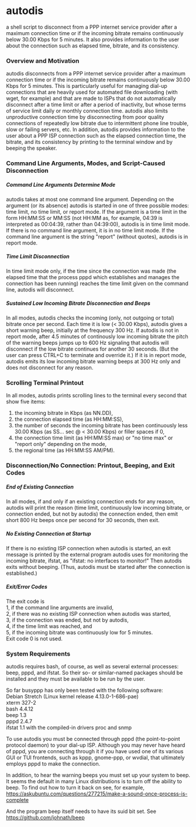 # autodis
a shell script to disconnect from a PPP internet service provider after a maximum connection time or if the incoming bitrate remains continuously below 30.00 Kbps for 5 minutes. It also provides information to the user about the connection such as elapsed time, bitrate, and its consistency.

###  Overview and Motivation  ###
autodis disconnects from a PPP internet service provider after a maximum 
connection time or if the incoming bitrate remains continuously below 
30.00 Kbps for 5 minutes. This is particularly useful for managing 
dial-up connections that are heavily used for automated file downloading 
(with wget, for example) and that are made to ISPs that do not 
automatically disconnect after a time limit or after a period of 
inactivity, but whose terms of service limit daily or monthly connection 
time. autodis also limits unproductive connection time by disconnecting 
from poor quality connections of repeatedly low bitrate due to 
intermittent phone line trouble, slow or failing servers, etc. In 
addition, autodis provides information to the user about a PPP ISP
connection such as the elapsed connection time, the bitrate, and its 
consistency by printing to the terminal window and by beeping the 
speaker. 

###  Command Line Arguments, Modes, and Script-Caused Disconnection  ###
#####  Command Line Arguments Determine Mode #####
autodis takes at most one command line argument. Depending on the 
argument (or its absence) autodis is started in one of three possible 
modes: time limit, no time limit, or report mode. If the argument is a 
time limit in the form HH:MM:SS or MM:SS (not HH:MM as, for example, 
04:39 is interpreted as 00:04:39, rather than 04:39:00), autodis is in 
time limit mode. If there is no command line argument, it is in no time 
limit mode. If the command line argument is the string "report" (without 
quotes), autodis is in report mode.  

#####  Time Limit Disconnection #####
In time limit mode only, if the time since the connection was made (the 
elapsed time that the process pppd which establishes and manages the 
connection has been running) reaches the time limit given on the command 
line, autodis will disconnect. 

#####  Sustained Low Incoming Bitrate Disconnection and Beeps  #####
In all modes, autodis checks the incoming (only, not outgoing or total) 
bitrate once per second. Each time it is low (< 30.00 Kbps), autodis 
gives a short warning beep, initially at the frequency 300 Hz. If 
autodis is not in report mode, after 4.5 minutes of continously low 
incoming bitrate the pitch of the warning beeps jumps up to 600 Hz 
signaling that autodis will disconnect if the low bitrate continues for 
another 30 seconds. (But the user can press CTRL+C to terminate and 
override it.) If it is in report mode, autodis emits its low incoming 
bitrate warning beeps at 300 Hz only and does not disconnect for any 
reason. 

###  Scrolling Terminal Printout  ###
In all modes, autodis prints scrolling lines to the terminal every 
second that show five items: 
1) the incoming bitrate in Kbps (as NN.DD), 
2) the connection elapsed time (as HH:MM:SS), 
3) the number of seconds the incoming bitrate has been continuously less 
   30.00 Kbps (as SS... sec @ < 30.00 Kbps) or filler spaces if 0, 
4) the connection time limit (as HH:MM:SS max) or "no time max" or 
   "report only" depending on the mode, 
5) the regional time (as HH:MM:SS AM/PM). 

###  Disconnection/No Connection: Printout, Beeping, and Exit Codes  ###
#####  End of Existing Connection  #####
In all modes, if and only if an existing connection ends for any reason, autodis 
will print the reason (time limit, continuously low incoming bitrate, or 
connection ended, but not by autodis) the connection ended, then emit 
short 800 Hz beeps once per second for 30 seconds, then exit. 

#####  No Existing Connection at Startup  #####
If there is no existing ISP connection when autodis is started, an exit 
message is printed by the external program autodis uses for monitoring 
the incoming bitrate, ifstat, as "ifstat: no interfaces to monitor!" 
Then autodis exits without beeping. (Thus, autodis must be started after 
the connection is established.) 

#####  Exit/Error Codes  #####
The exit code is   
  1, if the command line arguments are invalid,   
  2, if there was no existing ISP connection when autodis was started,   
  3, if the connection was ended, but not by autodis,   
  4, if the time limit was reached, and   
  5, if the incoming bitrate was continuously low for 5 minutes.   
Exit code 0 is not used. 

###  System Requirements  ###
autodis requires bash, of course, as well as several external processes: beep, pppd, and ifstat. So their 
so- or similar-named packages should be installed and they must be available to be run by the user.

So far busyppp has only been tested with the following software:  
  Debian Stretch (Linux kernel release 4.13.0-1-686-pae)  
  xterm 327-2  
  bash 4.4.12  
  beep 1.3  
  pppd 2.4.7  
  ifstat 1.1 with the compiled-in drivers proc and snmp  

To use autodis you must be connected through pppd (the point-to-point protocol daemon) to your dial-up ISP. Although you may 
never have heard of pppd, you are connecting through it if you have used one of its various GUI or TUI frontends, such as kppp, gnome-ppp, or wvdial, that ultimately employs pppd to make the connection. 

In addition, to hear the warning beeps you must set up your system to beep. It seems the default in many Linux distributions is to turn off the ability to beep. To find out how to turn it back on see, for example,  
  https://askubuntu.com/questions/277215/make-a-sound-once-process-is-complete

And the program beep itself needs to have its suid bit set. See  
  https://github.com/johnath/beep
